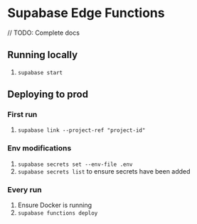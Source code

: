 # Supabase Edge Functions
// TODO: Complete docs

## Running locally
1. `supabase start`

## Deploying to prod
### First run
1. `supabase link --project-ref "project-id"`

### Env modifications
1. `supabase secrets set --env-file .env`
2. `supabase secrets list` to ensure secrets have been added

### Every run
1. Ensure Docker is running
2. `supabase functions deploy`